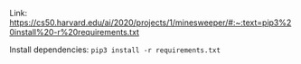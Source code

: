 Link: https://cs50.harvard.edu/ai/2020/projects/1/minesweeper/#:~:text=pip3%20install%20-r%20requirements.txt

Install dependencies: `pip3 install -r requirements.txt`
